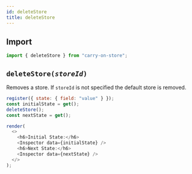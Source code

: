 ```yaml
---
id: deleteStore
title: deleteStore
---
```


## Import

```js
import { deleteStore } from "carry-on-store";
```

## `deleteStore(`_`storeId`_`)`

Removes a store. If `storeId` is not specified the default store is removed.

```js live noInline
register({ state: { field: "value" } });
const initialState = get();
deleteStore();
const nextState = get();

render(
  <>
    <h6>Initial State:</h6>
    <Inspector data={initialState} />
    <h6>Next State:</h6>
    <Inspector data={nextState} />
  </>
);
```
